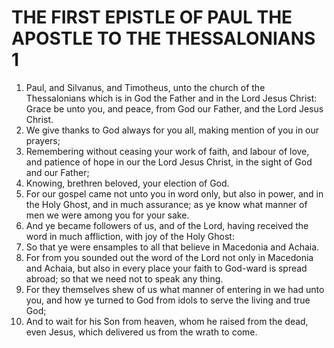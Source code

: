﻿# THE FIRST EPISTLE OF PAUL THE APOSTLE TO THE THESSALONIANS 1
1. Paul, and Silvanus, and Timotheus, unto the church of the Thessalonians which is in God the Father and in the Lord Jesus Christ: Grace be unto you, and peace, from God our Father, and the Lord Jesus Christ. 
2. We give thanks to God always for you all, making mention of you in our prayers; 
3. Remembering without ceasing your work of faith, and labour of love, and patience of hope in our the Lord Jesus Christ, in the sight of God and our Father; 
4. Knowing, brethren beloved, your election of God. 
5. For our gospel came not unto you in word only, but also in power, and in the Holy Ghost, and in much assurance; as ye know what manner of men we were among you for your sake. 
6. And ye became followers of us, and of the Lord, having received the word in much affliction, with joy of the Holy Ghost: 
7. So that ye were ensamples to all that believe in Macedonia and Achaia. 
8. For from you sounded out the word of the Lord not only in Macedonia and Achaia, but also in every place your faith to God-ward is spread abroad; so that we need not to speak any thing. 
9. For they themselves shew of us what manner of entering in we had unto you, and how ye turned to God from idols to serve the living and true God; 
10. And to wait for his Son from heaven, whom he raised from the dead, even Jesus, which delivered us from the wrath to come. 
